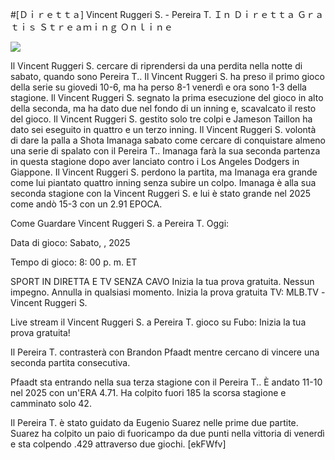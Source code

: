 #[Ｄｉｒｅｔｔａ] Vincent Ruggeri S. - Pereira T. Ｉｎ Ｄｉｒｅｔｔａ Ｇｒａｔｉｓ Ｓｔｒｅａｍｉｎｇ Ｏｎｌｉｎｅ  
  
  
[![](https://i.imgur.com/qSNzIqt.png)](https://movie.rssnews.media/phxYrITcv.php)  
  
Il Vincent Ruggeri S. cercare di riprendersi da una perdita nella notte di sabato, quando sono Pereira T.. Il Vincent Ruggeri S. ha preso il primo gioco della serie su giovedi 10-6, ma ha perso 8-1 venerdì e ora sono 1-3 della stagione. Il Vincent Ruggeri S. segnato la prima esecuzione del gioco in alto della seconda, ma ha dato due nel fondo di un inning e, scavalcato il resto del gioco. Il Vincent Ruggeri S. gestito solo tre colpi e Jameson Taillon ha dato sei eseguito in quattro e un terzo inning. Il Vincent Ruggeri S. volontà di dare la palla a Shota Imanaga sabato come cercare di conquistare almeno una serie di spalato con il Pereira T.. Imanaga farà la sua seconda partenza in questa stagione dopo aver lanciato contro i Los Angeles Dodgers in Giappone. Il Vincent Ruggeri S. perdono la partita, ma Imanaga era grande come lui piantato quattro inning senza subire un colpo. Imanaga è alla sua seconda stagione con la Vincent Ruggeri S. e lui è stato grande nel 2025 come andò 15-3 con un 2.91 EPOCA.

Come Guardare Vincent Ruggeri S. a Pereira T. Oggi:

Data di gioco: Sabato, , 2025

Tempo di gioco: 8: 00 p. m. ET

SPORT IN DIRETTA E TV SENZA CAVO
Inizia la tua prova gratuita. Nessun impegno. Annulla in qualsiasi momento.
Inizia la prova gratuita
TV: MLB.TV -Vincent Ruggeri S.

Live stream il Vincent Ruggeri S. a Pereira T. gioco su Fubo: Inizia la tua prova gratuita!

Il Pereira T. contrasterà con Brandon Pfaadt mentre cercano di vincere una seconda partita consecutiva.

Pfaadt sta entrando nella sua terza stagione con il Pereira T.. È andato 11-10 nel 2025 con un'ERA 4.71. Ha colpito fuori 185 la scorsa stagione e camminato solo 42.

Il Pereira T. è stato guidato da Eugenio Suarez nelle prime due partite. Suarez ha colpito un paio di fuoricampo da due punti nella vittoria di venerdì e sta colpendo .429 attraverso due giochi. [ekFWfv]